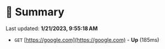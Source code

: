 # 📖 Summary
Last updated: **1/21/2023, 9:55:18 AM**

- `GET` [https://google.com](https://google.com) - **Up** (185ms)
